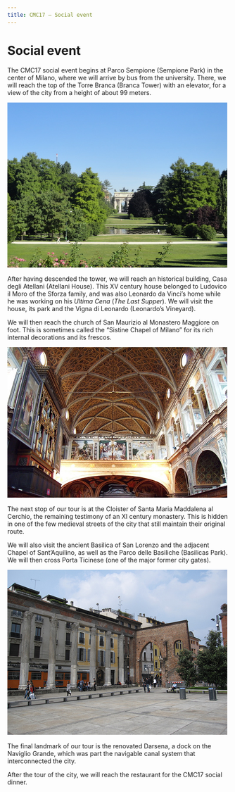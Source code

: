 ```yaml
---
title: CMC17 – Social event
---
```


Social event
============

The CMC17 social event begins at Parco Sempione (Sempione Park) in the center of Milano, where we will arrive by bus from the university. There, we will reach the top of the Torre Branca (Branca Tower) with an elevator, for a view of the city from a height of about 99 meters.

![[Arco della Pace in Parco Sempione, Milan, Italy](https://www.flickr.com/photos/99852712@N04/9474340744/) by [Veselina Dzhingarova](https://www.flickr.com/photos/99852712@N04/), used under [CC BY](https://creativecommons.org/licenses/by/2.0/)](/media/parco-sempione.jpg "Arco della Pace in Parco Sempione, Milan, Italy")

After having descended the tower, we will reach an historical building, Casa degli Atellani (Atellani House). This XV century house belonged to Ludovico il Moro of the Sforza family, and was also Leonardo da Vinci’s home while he was working on his *Ultima Cena* (*The Last Supper*). We will visit the house, its park and the Vigna di Leonardo (Leonardo’s Vineyard).

We will then reach the church of San Maurizio al Monastero Maggiore on foot. This is sometimes called the “Sistine Chapel of Milano” for its rich internal decorations and its frescos.

![[В церкви San Maurizio al Monastero Maggiore](https://www.flickr.com/photos/foupic/11031655345/) by [FouPic](https://www.flickr.com/photos/foupic/), used under [CC BY](https://creativecommons.org/licenses/by/2.0/)](/media/san-maurizio.jpg "В церкви San Maurizio al Monastero Maggiore")

The next stop of our tour is at the Cloister of Santa Maria Maddalena al Cerchio, the remaining testimony of an XI century monastery. This is hidden in one of the few medieval streets of the city that still maintain their original route.

We will also visit the ancient Basilica of San Lorenzo and the adjacent Chapel of Sant’Aquilino, as well as the Parco delle Basiliche (Basilicas Park). We will then cross Porta Ticinese (one of the major former city gates).

![[Colonne di San Lorenzo](https://www.flickr.com/photos/brostad/3461918824/) by [Bernt Rostad](https://www.flickr.com/photos/brostad/), used under [CC BY](https://creativecommons.org/licenses/by/2.0/)](/media/colonne-di-san-lorenzo.jpg "Colonne di San Lorenzo")

The final landmark of our tour is the renovated Darsena, a dock on the Naviglio Grande, which was part the navigable canal system that interconnected the city.

After the tour of the city, we will reach the restaurant for the CMC17 social dinner.
